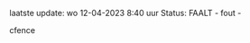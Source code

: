 laatste update: 
wo 12-04-2023  8:40   uur 
Status: FAALT - fout - 
<div class="service R">cfence</div>